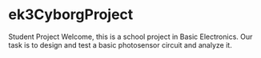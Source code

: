 # ek3CyborgProject
Student Project
Welcome, this is a school project in Basic Electronics.
Our task is to design and test a basic photosensor circuit and analyze it. 
